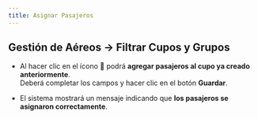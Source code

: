 ```yaml
---
title: Asignar Pasajeros
---
```


## Gestión de Aéreos → Filtrar Cupos y Grupos

- Al hacer clic en el ícono 👥 podrá **agregar pasajeros al cupo ya creado anteriormente**.  
Deberá completar los campos y hacer clic en el botón **Guardar**.  

- El sistema mostrará un mensaje indicando que **los pasajeros se asignaron correctamente**.
